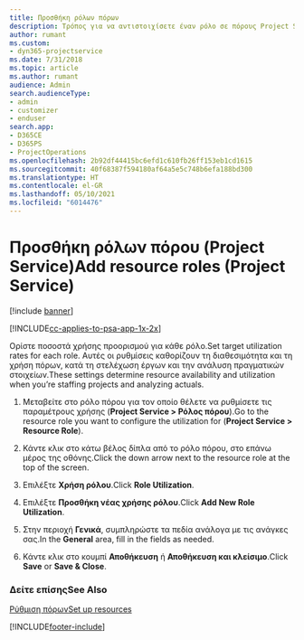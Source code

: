 ```yaml
---
title: Προσθήκη ρόλων πόρων
description: Τρόπος για να αντιστοιχίσετε έναν ρόλο σε πόρους Project Service
author: rumant
ms.custom:
- dyn365-projectservice
ms.date: 7/31/2018
ms.topic: article
ms.author: rumant
audience: Admin
search.audienceType:
- admin
- customizer
- enduser
search.app:
- D365CE
- D365PS
- ProjectOperations
ms.openlocfilehash: 2b92df44415bc6efd1c610fb26ff153eb1cd1615
ms.sourcegitcommit: 40f68387f594180af64a5e5c748b6efa188bd300
ms.translationtype: HT
ms.contentlocale: el-GR
ms.lasthandoff: 05/10/2021
ms.locfileid: "6014476"
---
```

# <a name="add-resource-roles-project-service"></a><span data-ttu-id="17854-103">Προσθήκη ρόλων πόρου (Project Service)</span><span class="sxs-lookup"><span data-stu-id="17854-103">Add resource roles (Project Service)</span></span>

[!include [banner](../includes/psa-now-project-operations.md)]

[!INCLUDE[cc-applies-to-psa-app-1x-2x](../includes/cc-applies-to-psa-app-1x-2x.md)]

<span data-ttu-id="17854-104">Ορίστε ποσοστά χρήσης προορισμού για κάθε ρόλο.</span><span class="sxs-lookup"><span data-stu-id="17854-104">Set target utilization rates for each role.</span></span> <span data-ttu-id="17854-105">Αυτές οι ρυθμίσεις καθορίζουν τη διαθεσιμότητα και τη χρήση πόρων, κατά τη στελέχωση έργων και την ανάλυση πραγματικών στοιχείων.</span><span class="sxs-lookup"><span data-stu-id="17854-105">These settings determine resource availability and utilization when you’re staffing projects and analyzing actuals.</span></span>  
  
1.  <span data-ttu-id="17854-106">Μεταβείτε στο ρόλο πόρου για τον οποίο θέλετε να ρυθμίσετε τις παραμέτρους χρήσης (**Project Service > Ρόλος πόρου**).</span><span class="sxs-lookup"><span data-stu-id="17854-106">Go to the resource role you want to configure the utilization for (**Project Service > Resource Role**).</span></span>  
  
2.  <span data-ttu-id="17854-107">Κάντε κλικ στο κάτω βέλος δίπλα από το ρόλο πόρου, στο επάνω μέρος της οθόνης.</span><span class="sxs-lookup"><span data-stu-id="17854-107">Click the down arrow next to the resource role at the top of the screen.</span></span>  
  
3.  <span data-ttu-id="17854-108">Επιλέξτε **Χρήση ρόλου**.</span><span class="sxs-lookup"><span data-stu-id="17854-108">Click **Role Utilization**.</span></span>  
  
4.  <span data-ttu-id="17854-109">Επιλέξτε **Προσθήκη νέας χρήσης ρόλου**.</span><span class="sxs-lookup"><span data-stu-id="17854-109">Click **Add New Role Utilization**.</span></span>  
  
5.  <span data-ttu-id="17854-110">Στην περιοχή **Γενικά**, συμπληρώστε τα πεδία ανάλογα με τις ανάγκες σας.</span><span class="sxs-lookup"><span data-stu-id="17854-110">In the **General** area, fill in the fields as needed.</span></span>  
  
6.  <span data-ttu-id="17854-111">Κάντε κλικ στο κουμπί **Αποθήκευση** ή **Αποθήκευση και κλείσιμο**.</span><span class="sxs-lookup"><span data-stu-id="17854-111">Click **Save** or **Save & Close**.</span></span>  
  
### <a name="see-also"></a><span data-ttu-id="17854-112">Δείτε επίσης</span><span class="sxs-lookup"><span data-stu-id="17854-112">See Also</span></span>  
 [<span data-ttu-id="17854-113">Ρύθμιση πόρων</span><span class="sxs-lookup"><span data-stu-id="17854-113">Set up resources</span></span>](../psa/set-up-resources.md)


[!INCLUDE[footer-include](../includes/footer-banner.md)]